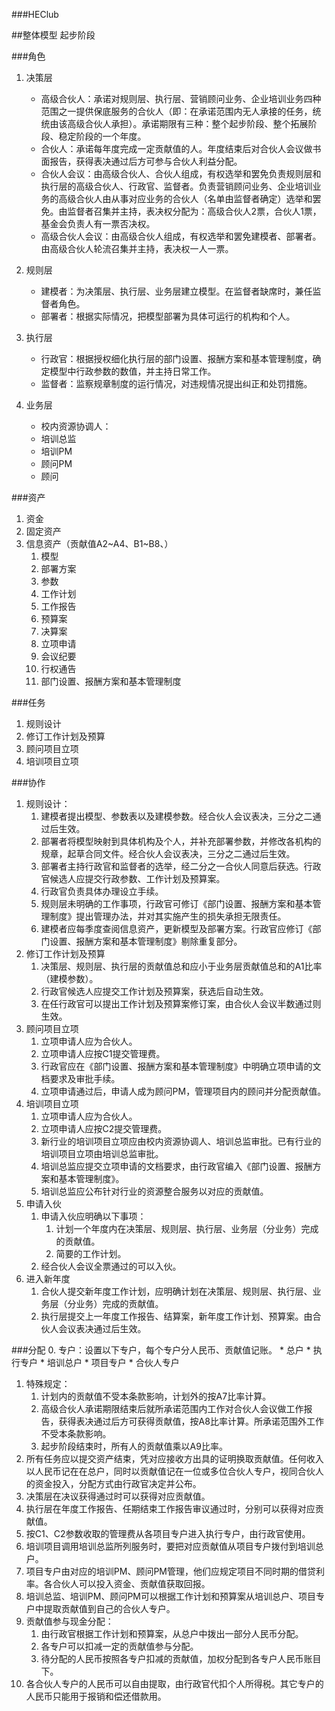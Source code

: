 ###HEClub

##整体模型
起步阶段

###角色
1. 决策层
	* 高级合伙人：承诺对规则层、执行层、营销顾问业务、企业培训业务四种范围之一提供保底服务的合伙人（即：在承诺范围内无人承接的任务，统统由该高级合伙人承担）。承诺期限有三种：整个起步阶段、整个拓展阶段、稳定阶段的一个年度。
	* 合伙人：承诺每年度完成一定贡献值的人。年度结束后对合伙人会议做书面报告，获得表决通过后方可参与合伙人利益分配。
	* 合伙人会议：由高级合伙人、合伙人组成，有权选举和罢免负责规则层和执行层的高级合伙人、行政官、监督者。负责营销顾问业务、企业培训业务的高级合伙人由从事对应业务的合伙人（名单由监督者确定）选举和罢免。由监督者召集并主持，表决权分配为：高级合伙人2票，合伙人1票，基金会负责人有一票否决权。
	* 高级合伙人会议：由高级合伙人组成，有权选举和罢免建模者、部署者。由高级合伙人轮流召集并主持，表决权一人一票。

2. 规则层
	* 建模者：为决策层、执行层、业务层建立模型。在监督者缺席时，兼任监督者角色。
	* 部署者：根据实际情况，把模型部署为具体可运行的机构和个人。

3. 执行层
	* 行政官：根据授权细化执行层的部门设置、报酬方案和基本管理制度，确定模型中行政参数的数值，并主持日常工作。
	* 监督者：监察规章制度的运行情况，对违规情况提出纠正和处罚措施。
4. 业务层
	* 校内资源协调人：
	* 培训总监
	* 培训PM
	* 顾问PM
	* 顾问

###资产
1. 资金
2. 固定资产
3. 信息资产（贡献值A2~A4、B1~B8、）
	1. 模型
	2. 部署方案
	3. 参数
	4. 工作计划
	5. 工作报告
	6. 预算案
	7. 决算案
	8. 立项申请
	9. 会议纪要
	10. 行权通告
	11. 部门设置、报酬方案和基本管理制度

###任务
1. 规则设计
2. 修订工作计划及预算
3. 顾问项目立项
4. 培训项目立项

###协作
1. 规则设计：
	1. 建模者提出模型、参数表以及建模参数。经合伙人会议表决，三分之二通过后生效。
	2. 部署者将模型映射到具体机构及个人，并补充部署参数，并修改各机构的规章，起草合同文件。经合伙人会议表决，三分之二通过后生效。
	3. 部署者主持行政官和监督者的选举，经二分之一合伙人同意后获选。行政官候选人应提交行政参数、工作计划及预算案。
	4. 行政官负责具体办理设立手续。
	5. 规则层未明确的工作事项，行政官可修订《部门设置、报酬方案和基本管理制度》提出管理办法，并对其实施产生的损失承担无限责任。
	6. 建模者应每季度查阅信息资产，更新模型及部署方案。行政官应修订《部门设置、报酬方案和基本管理制度》剔除重复部分。
2. 修订工作计划及预算
	1. 决策层、规则层、执行层的贡献值总和应小于业务层贡献值总和的A1比率（建模参数）。
	2. 行政官候选人应提交工作计划及预算案，获选后自动生效。
	3. 在任行政官可以提出工作计划及预算案修订案，由合伙人会议半数通过则生效。 
3. 顾问项目立项
	1. 立项申请人应为合伙人。
	2. 立项申请人应按C1提交管理费。
	3. 行政官应在《部门设置、报酬方案和基本管理制度》中明确立项申请的文档要求及审批手续。 
	4. 立项申请通过后，申请人成为顾问PM，管理项目内的顾问并分配贡献值。
4. 培训项目立项
	1. 立项申请人应为合伙人。
	2. 立项申请人应按C2提交管理费。
	3. 新行业的培训项目立项应由校内资源协调人、培训总监审批。已有行业的培训项目立项由培训总监审批。
	4. 培训总监应提交立项申请的文档要求，由行政官编入《部门设置、报酬方案和基本管理制度》。
	5. 培训总监应公布针对行业的资源整合服务以对应的贡献值。
5. 申请入伙
	1. 申请入伙应明确以下事项：
		1. 计划一个年度内在决策层、规则层、执行层、业务层（分业务）完成的贡献值。
		2. 简要的工作计划。 
	2. 经合伙人会议全票通过的可以入伙。 
6. 进入新年度
	1. 合伙人提交新年度工作计划，应明确计划在决策层、规则层、执行层、业务层（分业务）完成的贡献值。
	2. 执行层提交上一年度工作报告、结算案，新年度工作计划、预算案。由合伙人会议表决通过后生效。

###分配
0. 专户：设置以下专户，每个专户分人民币、贡献值记账。
	* 总户
	* 执行专户
	* 培训总户
	* 项目专户
	* 合伙人专户 
1. 特殊规定：
	1. 计划内的贡献值不受本条款影响，计划外的按A7比率计算。
	2. 高级合伙人承诺期限结束后就所承诺范围内工作对合伙人会议做工作报告，获得表决通过后方可获得贡献值，按A8比率计算。所承诺范围外工作不受本条款影响。
	3. 起步阶段结束时，所有人的贡献值乘以A9比率。
2. 所有任务应以提交资产结束，凭对应接收方出具的证明换取贡献值。任何收入以人民币记在在总户，同时以贡献值记在一位或多位合伙人专户，视同合伙人的资金投入，分配方式由行政官决定并公布。
3. 决策层在决议获得通过时可以获得对应贡献值。
4. 执行层在年度工作报告、任期结束工作报告审议通过时，分别可以获得对应贡献值。
5. 按C1、C2参数收取的管理费从各项目专户进入执行专户，由行政官使用。
6. 培训项目调用培训总监所列服务时，要把对应贡献值从项目专户拨付到培训总户。
7. 项目专户由对应的培训PM、顾问PM管理，他们应规定项目不同时期的借贷利率。各合伙人可以投入资金、贡献值获取回报。
8. 培训总监、培训PM、顾问PM可以根据工作计划和预算案从培训总户、项目专户中提取贡献值到自己的合伙人专户。
10. 贡献值参与现金分配：
	1. 由行政官根据工作计划和预算案，从总户中拨出一部分人民币分配。
	2. 各专户可以扣减一定的贡献值参与分配。
	3. 待分配的人民币按照各专户扣减的贡献值，加权分配到各专户人民币账目下。
11. 各合伙人专户的人民币可以自由提取，由行政官代扣个人所得税。其它专户的人民币只能用于报销和偿还借款用。